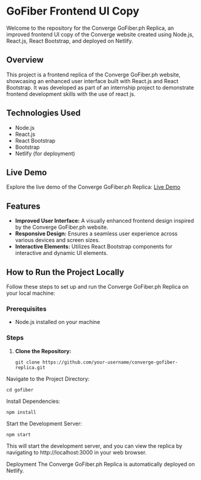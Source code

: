 # GoFiber Frontend UI Copy

Welcome to the repository for the Converge GoFiber.ph Replica, an improved frontend UI copy of the Converge website created using Node.js, React.js, React Bootstrap, and deployed on Netlify.

## Overview

This project is a frontend replica of the Converge GoFiber.ph website, showcasing an enhanced user interface built with React.js and React Bootstrap. It was developed as part of an internship project to demonstrate frontend development skills with the use of react js.

## Technologies Used
- Node.js
- React.js
- React Bootstrap
- Bootstrap
- Netlify (for deployment)

## Live Demo

Explore the live demo of the Converge GoFiber.ph Replica: [Live Demo](https://654c93572e06c65243c3f12c--cnvrg-frontend-ui-jgrl.netlify.app/)

## Features

- **Improved User Interface:** A visually enhanced frontend design inspired by the Converge GoFiber.ph website.
- **Responsive Design:** Ensures a seamless user experience across various devices and screen sizes.
- **Interactive Elements:** Utilizes React Bootstrap components for interactive and dynamic UI elements.

## How to Run the Project Locally

Follow these steps to set up and run the Converge GoFiber.ph Replica on your local machine:

### Prerequisites

- Node.js installed on your machine

### Steps

1. **Clone the Repository:**
   ```
   git clone https://github.com/your-username/converge-gofiber-replica.git
Navigate to the Project Directory:

```
cd gofiber
```
Install Dependencies:

```
npm install
```
Start the Development Server:

```
npm start
```

This will start the development server, and you can view the replica by navigating to http://localhost:3000 in your web browser.

Deployment
The Converge GoFiber.ph Replica is automatically deployed on Netlify. 

